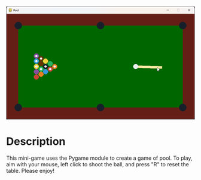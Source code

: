 ![Example screenshot of pool mini-game.](/assets/sample.png)

# Description

This mini-game uses the Pygame module to create a game of pool. To play, aim with your mouse, left click to shoot the ball, and press "R" to reset the table. Please enjoy!